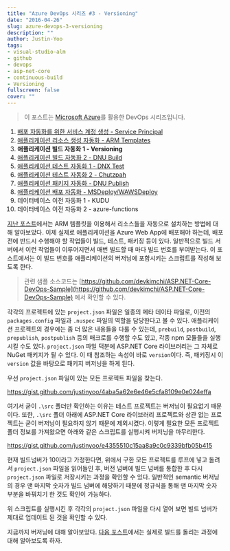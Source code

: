 ```yaml
---
title: "Azure DevOps 시리즈 #3 - Versioning"
date: "2016-04-26"
slug: azure-devops-3-versioning
description: ""
author: Justin-Yoo
tags:
- visual-studio-alm
- github
- devops
- asp-net-core
- continuous-build
- Versioning
fullscreen: false
cover: ""
---
```


> 이 포스트는 [Microsoft Azure](https://azure.microsoft.com)를 활용한 DevOps 시리즈입니다.

1. [배포 자동화를 위한 서비스 계정 생성 - Service Principal](http://blog.aliencube.org/ko/2016/04/24/azure-devops-1-service-principal)
2. [애플리케이션 리소스 생성 자동화 - ARM Templates](http://blog.aliencube.org/ko/2016/04/24/azure-devops-2-arm-templates)
3. **애플리케이션 빌드 자동화 1 - Versioning**
4. [애플리케이션 빌드 자동화 2 - DNU Build](http://blog.aliencube.org/ko/2016/04/27/azure-devops-4-dnu-build)
5. [애플리케이션 테스트 자동화 1 - DNX Test](http://blog.aliencube.org/ko/2016/04/28/azure-devops-5-dnx-test)
6. [애플리케이션 테스트 자동화 2 - Chutzpah](http://blog.aliencube.org/ko/2016/04/29/azure-devops-6-chutzpah)
7. [애플리케이션 패키지 자동화 - DNU Publish](http://blog.aliencube.org/ko/2016/04/30/azure-devops-7-dnu-publish)
8. [애플리케이션 배포 자동화 - MSDeploy/WAWSDeploy](http://blog.aliencube.org/ko/2016/05/01/azure-devops-8-msdeploy-wawsdeploy)
9. 데이터베이스 이전 자동화 1 - KUDU
10. 데이터베이스 이전 자동화 2 - azure-functions

[지난 포스트](http://blog.aliencube.org/ko/2016/04/24/azure-devops-2-arm-templates)에서는 ARM 템플릿을 이용해서 리소스들을 자동으로 설치하는 방법에 대해 알아보았다. 이제 실제로 애플리케이션을 Azure Web App에 배포해야 하는데, 배포 전에 반드시 수행해야 할 작업들이 빌드, 테스트, 패키징 등이 있다. 일반적으로 빌드 서버에서 이런 작업들이 이루어지면서 매번 빌드할 때 마다 빌드 번호를 부여받는다. 이 포스트에서는 이 빌드 번호를 애플리케이션의 버저닝에 포함시키는 스크립트를 작성해 보도록 한다.

> 관련 샘플 소스코드는 [https://github.com/devkimchi/ASP.NET-Core-DevOps-Sample](https://github.com/devkimchi/ASP.NET-Core-DevOps-Sample) 에서 확인할 수 있다.

각각의 프로젝트에 있는 `project.json` 파일은 일종의 메타 데이타 파일로, 이전의 `packages.config` 파일과 `.nuspec` 파일의 역할을 담당한다고 볼 수 있다. 애플리케이션 프로젝트의 경우에는 좀 더 많은 내용들을 다룰 수 있는데, `prebuild`, `postbuild`, `prepublish`, `postpublish` 등의 매크로를 수행할 수도 있고, 각종 npm 모듈들을 실행시킬 수도 있다. `project.json` 파일 덕분에 ASP.NET Core 라이브러리는 그 자체로 NuGet 패키지가 될 수 있다. 이 때 참조하는 속성이 바로 `version`이다. 즉, 패키징시 이 `version` 값을 바탕으로 패키지 버저닝을 하게 된다.

우선 `project.json` 파일이 있는 모든 프로젝트 파일을 찾는다.

https://gist.github.com/justinyoo/4aba5a62e6e46e5cfa8109e0e024effa

여기서 굳이 `.\src` 폴더만 확인하는 이유는 테스트 프로젝트는 버저닝이 필요없기 때문이다. 또한, `.\src` 폴더 아래에 ASP.NET Core 라이브러리 프로젝트와 상관 없는 프로젝트는 굳이 버저닝이 필요하지 않기 때문에 제외시켰다. 이렇게 필요한 모든 프로젝트 폴더 정보를 가져왔으면 아래와 같은 스크립트를 실행시켜 버저닝을 마무리한다.

https://gist.github.com/justinyoo/e4355510c15aa8a9c0c9339bfb05b415

현재 빌드넘버가 10이라고 가정한다면, 위에서 구한 모든 프로젝트를 루프에 넣고 돌려서 `project.json` 파일을 읽어들인 후, 버전 넘버에 빌드 넘버를 통합한 후 다시 `project.json` 파일로 저장시키는 과정을 확인할 수 있다. 일반적인 semantic 버저닝의 경우 맨 마지막 숫자가 빌드 넘버에 해당하기 때문에 정규식을 통해 맨 마지막 숫자 부분을 바꿔치기 한 것도 확인이 가능하다.

위 스크립트를 실행시킨 후 각각의 `project.json` 파일을 다시 열어 보면 빌드 넘버가 제대로 업데이트 된 것을 확인할 수 있다.

지금까지 버저닝에 대해 알아보았다. [다음 포스트](http://blog.aliencube.org/ko/2016/04/27/azure-devops-4-dnu-build)에서는 실제로 빌드를 돌리는 과정에 대해 알아보도록 하자.
